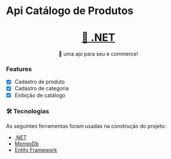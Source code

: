 ﻿# Api Catálogo de Produtos

<h1 align="center">
    <a href="https://dotnet.microsoft.com/pt-br/">🔗 .NET</a>
</h1>
<p align="center">🚀 uma api para seu e commerce!</p>

### Features

- [x] Cadastro de produto
- [x] Cadastro de categoria
- [x] Exibição de catálogo

### 🛠 Tecnologias

As seguintes ferramentas foram usadas na construção do projeto:

- [.NET](https://dotnet.microsoft.com/pt-br/)
- [MongoDb](https://www.mongodb.com/pt-br)
- [Entity Framework](https://learn.microsoft.com/pt-br/ef/)